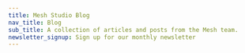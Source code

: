 ```yaml
---
title: Mesh Studio Blog
nav_title: Blog
sub_title: A collection of articles and posts from the Mesh team.
newsletter_signup: Sign up for our monthly newsletter
---
```

